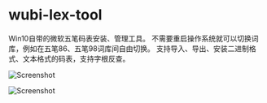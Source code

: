 # wubi-lex-tool
Win10自带的微软五笔码表安装、管理工具。 
不需要重启操作系统就可以切换词库，例如在五笔86、五笔98词库间自由切换。
支持导入、导出、安装二进制格式、文本格式的码表，支持字根反查。

![Screenshot](https://raw.githubusercontent.com/aardio/wubi-lex-tool/master/screenshots/1.png)

![Screenshot](https://raw.githubusercontent.com/aardio/wubi-lex-tool/master/screenshots/2.png)